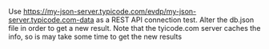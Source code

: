 Use https://my-json-server.typicode.com/evdp/my-json-server.typicode.com-data as a REST API connection test.
Alter the db.json file in order to get a new result. Note that the tyicode.com server caches the info, so is may take some time to get the new results
